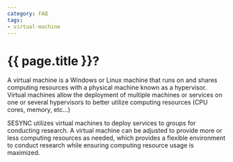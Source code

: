 ```yaml
---
category: FAQ
tags:
- virtual-machine
---
```


# {{ page.title }}?

A virtual machine is a Windows or Linux machine that runs on and shares computing resources with a physical machine known as a hypervisor.
Virtual machines allow the deployment of multiple machines or services on one or several hypervisors to
better utilize computing resources (CPU cores, memory, etc...)

SESYNC utilizes virtual machines to deploy services to groups for conducting research. A virtual machine can be adjusted to
provide more or less computing resources as needed, which provides a flexible environment to conduct research while ensuring
computing resource usage is maximized.
